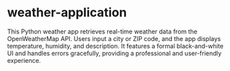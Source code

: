 # weather-application
This Python weather app retrieves real-time weather data from the OpenWeatherMap API. Users input a city or ZIP code, and the app displays temperature, humidity, and description. It features a formal black-and-white UI and handles errors gracefully, providing a professional and user-friendly experience.
